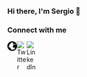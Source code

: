 ### Hi there, I'm Sergio 👋

<!--
**sergiotocalini/sergiotocalini** is a ✨ _special_ ✨ repository because its `README.md` (this file) appears on your GitHub profile.

Here are some ideas to get you started:

- 🔭 I’m currently working on ...
- 🌱 I’m currently learning ...
- 👯 I’m looking to collaborate on ...
- 🤔 I’m looking for help with ...
- 💬 Ask me about ...
- 📫 How to reach me: ...
- 😄 Pronouns: ...
- ⚡ Fun fact: ...
-->


### Connect with me

[<img align="left" alt="Website"  width="22px" src="https://raw.githubusercontent.com/iconic/open-iconic/master/svg/globe.svg" />][website]
[<img align="left" alt="Twitter"  width="22px" src="https://cdn.jsdelivr.net/npm/simple-icons@v3/icons/twitter.svg" />][twitter]
[<img align="left" alt="LinkedIn" width="22px" src="https://cdn.jsdelivr.net/npm/simple-icons@v3/icons/linkedin.svg" />][linkedin]

[website]: https://sergiotocalini.github.io
[twitter]: https://twitter.com/sergiotocalini
[linkedin]: https://linkedin.com/in/sergiotocalinijoerg
